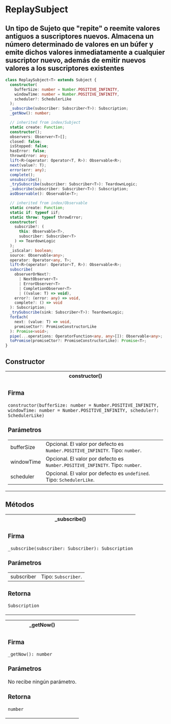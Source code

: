 # ReplaySubject

<h2 class="subtitle">Un tipo de Sujeto que "repite" o reemite valores antiguos a suscriptores nuevos. Almacena un número determinado de valores en un búfer y emite dichos valores inmediatamente a cualquier suscriptor nuevo, además de emitir nuevos valores a los suscriptores existentes</h2>

```typescript
class ReplaySubject<T> extends Subject {
  constructor(
    bufferSize: number = Number.POSITIVE_INFINITY,
    windowTime: number = Number.POSITIVE_INFINITY,
    scheduler?: SchedulerLike
  );
  _subscribe(subscriber: Subscriber<T>): Subscription;
  _getNow(): number;

  // inherited from index/Subject
  static create: Function;
  constructor();
  observers: Observer<T>[];
  closed: false;
  isStopped: false;
  hasError: false;
  thrownError: any;
  lift<R>(operator: Operator<T, R>): Observable<R>;
  next(value?: T);
  error(err: any);
  complete();
  unsubscribe();
  _trySubscribe(subscriber: Subscriber<T>): TeardownLogic;
  _subscribe(subscriber: Subscriber<T>): Subscription;
  asObservable(): Observable<T>;

  // inherited from index/Observable
  static create: Function;
  static if: typeof iif;
  static throw: typeof throwError;
  constructor(
    subscribe?: (
      this: Observable<T>,
      subscriber: Subscriber<T>
    ) => TeardownLogic
  );
  _isScalar: boolean;
  source: Observable<any>;
  operator: Operator<any, T>;
  lift<R>(operator: Operator<T, R>): Observable<R>;
  subscribe(
    observerOrNext?:
      | NextObserver<T>
      | ErrorObserver<T>
      | CompletionObserver<T>
      | ((value: T) => void),
    error?: (error: any) => void,
    complete?: () => void
  ): Subscription;
  _trySubscribe(sink: Subscriber<T>): TeardownLogic;
  forEach(
    next: (value: T) => void,
    promiseCtor?: PromiseConstructorLike
  ): Promise<void>;
  pipe(...operations: OperatorFunction<any, any>[]): Observable<any>;
  toPromise(promiseCtor?: PromiseConstructorLike): Promise<T>;
}
```

## Constructor

<table>
<tr><th>constructor()</th></tr>
<tr><td>
<h3>Firma</h3>
<code>constructor(bufferSize: number = Number.POSITIVE_INFINITY, windowTime: number = Number.POSITIVE_INFINITY, scheduler?: SchedulerLike)</code>

<h3>Parámetros</h3>

<table>
<tr><td>bufferSize</td><td>Opcional. El valor por defecto es <code>Number.POSITIVE_INFINITY</code>.
Tipo: <code>number</code>.</td></tr>

<tr><td>windowTime</td><td>Opcional. El valor por defecto es <code>Number.POSITIVE_INFINITY</code>.
Tipo: <code>number</code>.</td></tr>

<tr><td>scheduler</td><td>Opcional. El valor por defecto es <code>undefined</code>.
Tipo: <code>SchedulerLike</code>.</td></tr>

</table>

</table>

## Métodos

<table>
<tr><th>_subscribe()</th></tr>
<tr><td>
<h3>Firma</h3>
<code>_subscribe(subscriber: Subscriber<T>): Subscription</code>

<h3>Parámetros</h3>

<table>
<tr><td>subscriber</td><td>Tipo: <code>Subscriber</code>.</td></tr>
</table>

<h3>Retorna</h3>

<code>Subscription</code>

</td></tr>
</table>

<table>
<tr><th>_getNow()</th></tr>
<tr><td>
<h3>Firma</h3>
<code>_getNow(): number</code>
<h3>Parámetros</h3>

No recibe ningún parámetro.

<h3>Retorna</h3>

<code>number</code>

</td></tr>
</table>
